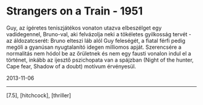 # Strangers on a Train - 1951

Guy, az ígéretes teniszjátékos vonaton utazva elbeszélget egy vadidegennel, Bruno-val, aki felvázolja neki a tökéletes gyilkosság tervét - az áldozatcserét: Bruno elteszi láb alól Guy feleségét, a fiatal férfi pedig megöli a gyanúsan nyugtalanító idegen milliomos apját. Szerencsére a normalitás nem hódol be az őrületnek és nem egy fausti vonalon indul el a történet, inkább az ijesztő pszichopata van a spájzban (Night of the hunter, Cape fear, Shadow of a doubt) motívum érvényesül.

2013-11-06 

----

[7.5], [hitchcock], [thriller]
